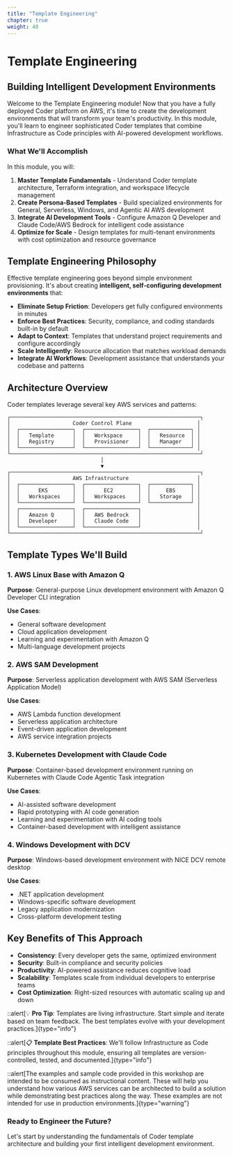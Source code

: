 ```yaml
---
title: "Template Engineering"
chapter: true
weight: 40
---
```


# Template Engineering

## Building Intelligent Development Environments

Welcome to the Template Engineering module! Now that you have a fully deployed Coder platform on AWS, it's time to create the development environments that will transform your team's productivity. In this module, you'll learn to engineer sophisticated Coder templates that combine Infrastructure as Code principles with AI-powered development workflows.

### What We'll Accomplish

In this module, you will:

1. **Master Template Fundamentals** - Understand Coder template architecture, Terraform integration, and workspace lifecycle management
2. **Create Persona-Based Templates** - Build specialized environments for General, Serverless, Windows, and Agentic AI AWS development 
3. **Integrate AI Development Tools** - Configure Amazon Q Developer and Claude Code/AWS Bedrock for intelligent code assistance
4. **Optimize for Scale** - Design templates for multi-tenant environments with cost optimization and resource governance

## Template Engineering Philosophy

Effective template engineering goes beyond simple environment provisioning. It's about creating **intelligent, self-configuring development environments** that:

- **Eliminate Setup Friction**: Developers get fully configured environments in minutes
- **Enforce Best Practices**: Security, compliance, and coding standards built-in by default
- **Adapt to Context**: Templates that understand project requirements and configure accordingly
- **Scale Intelligently**: Resource allocation that matches workload demands
- **Integrate AI Workflows**: Development assistance that understands your codebase and patterns

## Architecture Overview

Coder templates leverage several key AWS services and patterns:

```
┌─────────────────────────────────────────────────────────────┐
│                    Coder Control Plane                     │
│  ┌─────────────────┐  ┌─────────────────┐  ┌─────────────┐ │
│  │   Template      │  │   Workspace     │  │   Resource  │ │
│  │   Registry      │  │   Provisioner   │  │   Manager   │ │
│  └─────────────────┘  └─────────────────┘  └─────────────┘ │
└─────────────────────────────────────────────────────────────┘
                              │
                              ▼
┌─────────────────────────────────────────────────────────────┐
│                    AWS Infrastructure                      │
│  ┌─────────────────┐  ┌─────────────────┐  ┌─────────────┐ │
│  │      EKS        │  │      EC2        │  │     EBS     │ │
│  │   Workspaces    │  │   Workspaces    │  │   Storage   │ │
│  └─────────────────┘  └─────────────────┘  └─────────────┘ │
│  ┌─────────────────┐  ┌─────────────────┐                  │
│  │   Amazon Q      │  │   AWS Bedrock   │                  │
│  │   Developer     │  │   Claude Code   │                  │
│  └─────────────────┘  └─────────────────┘                  │
└─────────────────────────────────────────────────────────────┘
```

## Template Types We'll Build

### 1. AWS Linux Base with Amazon Q 
**Purpose**: General-purpose Linux development environment with Amazon Q Developer CLI integration

**Use Cases**:
- General software development
- Cloud application development
- Learning and experimentation with Amazon Q
- Multi-language development projects

### 2. AWS SAM Development 
**Purpose**: Serverless application development with AWS SAM (Serverless Application Model)

**Use Cases**:
- AWS Lambda function development
- Serverless application architecture
- Event-driven application development
- AWS service integration projects

### 3. Kubernetes Development with Claude Code 
**Purpose**: Container-based development environment running on Kubernetes with Claude Code Agentic Task integration

**Use Cases**:
- AI-assisted software development
- Rapid prototyping with AI code generation
- Learning and experimentation with AI coding tools
- Container-based development with intelligent assistance

### 4. Windows Development with DCV 
**Purpose**: Windows-based development environment with NICE DCV remote desktop

**Use Cases**:
- .NET application development
- Windows-specific software development
- Legacy application modernization
- Cross-platform development testing

## Key Benefits of This Approach

- **Consistency**: Every developer gets the same, optimized environment 
- **Security**: Built-in compliance and security policies
- **Productivity**: AI-powered assistance reduces cognitive load
- **Scalability**: Templates scale from individual developers to enterprise teams
- **Cost Optimization**: Right-sized resources with automatic scaling up and down

::alert[💡 **Pro Tip**: Templates are living infrastructure. Start simple and iterate based on team feedback. The best templates evolve with your development practices.]{type="info"}

::alert[📋 **Template Best Practices**: We'll follow Infrastructure as Code principles throughout this module, ensuring all templates are version-controlled, tested, and documented.]{type="info"}

::alert[The examples and sample code provided in this workshop are intended to be consumed as instructional content. These will help you understand how various AWS services can be architected to build a solution while demonstrating best practices along the way. These examples are not intended for use in production environments.]{type="warning"}

### Ready to Engineer the Future?
Let's start by understanding the fundamentals of Coder template architecture and building your first intelligent development environment.

